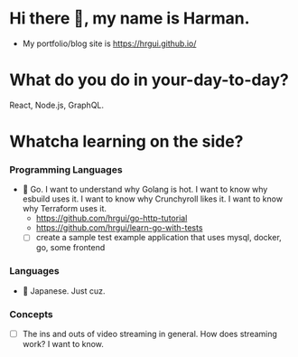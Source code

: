 # Hi there 👋, my name is Harman.

- My portfolio/blog site is https://hrgui.github.io/

# What do you do in your-day-to-day?

React, Node.js, GraphQL.

# Whatcha learning on the side?

### Programming Languages
- 🚧 Go. I want to understand why Golang is hot. I want to know why esbuild uses it. I want to know why Crunchyroll likes it. I want to know why Terraform uses it.
    - https://github.com/hrgui/go-http-tutorial
    - https://github.com/hrgui/learn-go-with-tests
    - [ ] create a sample test example application that uses mysql, docker, go, some frontend

### Languages
- 🚧 Japanese. Just cuz. 

### Concepts
- [ ] The ins and outs of video streaming in general. How does streaming work? I want to know.
